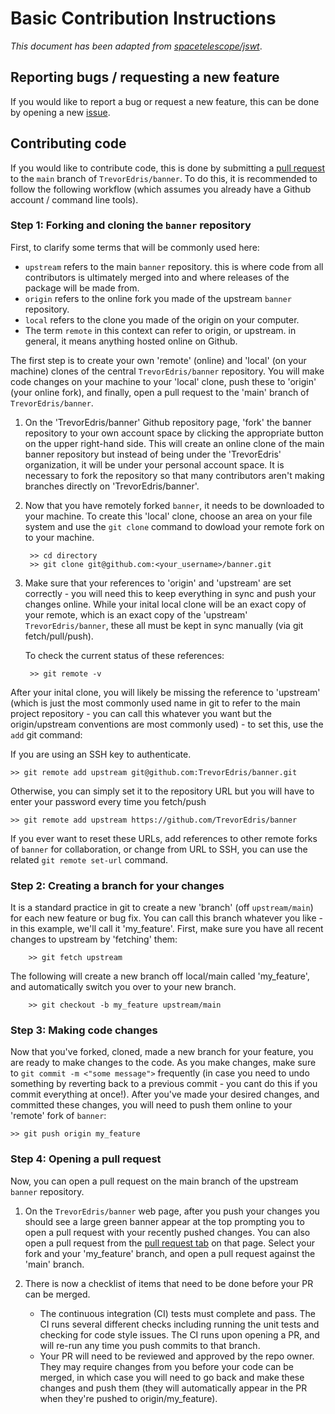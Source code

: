 # Basic Contribution Instructions

_This document has been adapted from [spacetelescope/jswt](https://github.com/spacetelescope/jwst/blob/main/CONTRIBUTING.md)_.

## Reporting bugs / requesting a new feature

If you would like to report a bug or request a new feature, this can be done by
opening a new [issue](https://github.com/TrevorEdris/banner/issues).

## Contributing code

If you would like to contribute code, this is done by submitting a [pull request](https://github.com/TrevorEdris/banner/pulls)
to the `main` branch of `TrevorEdris/banner`. To do this, it is recommended to follow the
following workflow (which assumes you already have a Github account / command line tools).

### Step 1: Forking and cloning the `banner` repository

First, to clarify some terms that will be commonly used here:

* `upstream` refers to the main `banner` repository. this is where code from all
	contributors is ultimately merged into and where releases of the package will be made from.
* `origin` refers to the online fork you made of the upstream `banner` repository.
* `local` refers to the clone you made of the origin on your computer.
* The term `remote` in this context can refer to origin, or upstream. in general, it means anything hosted online on Github.

The first step is to create your own 'remote' (online) and 'local' (on your machine)
clones of the central `TrevorEdris/banner` repository. You will make code changes
on your machine to your 'local' clone, push these to 'origin' (your online fork),
and finally, open a pull request to the 'main' branch of `TrevorEdris/banner`.

1. On the 'TrevorEdris/banner' Github repository page, 'fork' the banner repository
to your own account space by clicking the appropriate button on the upper right-hand
side. This will create an online clone of the main banner repository but instead of
being under the 'TrevorEdris' organization, it will be under your personal
account space. It is necessary to fork the repository so that many contributors
aren't making branches directly on 'TrevorEdris/banner'. 

2. Now that you have remotely forked `banner`, it needs to be downloaded
to your machine. To create this 'local' clone, choose an area on your file system
and use the `git clone` command to dowload your remote fork on to your machine.

		>> cd directory
		>> git clone git@github.com:<your_username>/banner.git

3. Make sure that your references to 'origin' and 'upstream' are set correctly - you will
need this to keep everything in sync and push your changes online. While your inital
local clone will be an exact copy of your remote, which is an exact copy of the 'upstream'
`TrevorEdris/banner`, these all must be kept in sync manually (via git fetch/pull/push).

	To check the current status of these references:

		>> git remote -v

After your inital clone, you will likely be missing the reference to 'upstream'
(which is just the most commonly used name in git to refer to the main project repository - you
can call this whatever you want but the origin/upstream conventions are most commonly used) - to 
set this, use the `add` git command:

If you are using an SSH key to authenticate.

	>> git remote add upstream git@github.com:TrevorEdris/banner.git
Otherwise, you can simply set it to the repository URL but you will have to
enter your password every time you fetch/push

	>> git remote add upstream https://github.com/TrevorEdris/banner

If you ever want to reset these URLs, add references to other remote forks of
`banner` for collaboration, or change from URL to SSH, you can use the related
`git remote set-url` command.

### Step 2: Creating a branch for your changes

It is a standard practice in git to create a new 'branch' (off `upstream/main`)
for each new feature or bug fix. You can call this branch whatever you like - in
this example, we'll call it 'my_feature'. First, make sure you
have all recent changes to upstream by 'fetching' them:

		>> git fetch upstream

The following will create a new branch off local/main called 'my_feature', and automatically switch you over to your new branch.

		>> git checkout -b my_feature upstream/main

### Step 3: Making code changes

Now that you've forked, cloned, made a new branch for your feature, you are ready
to make changes to the code. As you make changes,
make sure to `git commit -m <"some message">` frequently
(in case you need to undo something by reverting back to a previous commit - you
cant do this if you commit everything at once!). After you've made your desired
changes, and committed these changes, you will need to push them online to your
'remote' fork of `banner`:

	>> git push origin my_feature

### Step 4: Opening a pull request

Now, you can open a pull request on the main branch of the upstream `banner` repository.

1. On the `TrevorEdris/banner` web page, after you push your changes you should
see a large green banner appear at the top prompting you to open a pull request
with your recently pushed changes. You can also open a pull request from the
[pull request tab](https://github.com/TrevorEdris/banner/pulls) on that page.
Select your fork and your 'my_feature' branch, and open a pull request against
the 'main' branch.

2. There is now a checklist of items that need to be done before your PR can be merged.
	* The continuous integration (CI) tests must complete and pass. The CI
	runs several different checks including running the unit tests and
    checking for code style issues. The CI runs upon opening
	a PR, and will re-run any time you push commits to that branch. 
	* Your PR will need to be reviewed and approved by the repo owner.
	They may require changes from you before your code can be merged, in which
	case you will need to go back and make these changes and push them (they will
		automatically appear in the PR when they're pushed to origin/my_feature).
